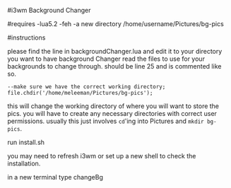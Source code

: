 #i3wm Background Changer

#requires
-lua5.2
-feh
-a new directory /home/username/Pictures/bg-pics

#instructions

please find the line in backgroundChanger.lua and edit it to your directory you want to have background Changer read the files to use for your backgrounds to change through. should be line 25 and is commented like so.

``--make sure we have the correct working directory;
file.chdir('/home/meleeman/Pictures/bg-pics');``

this will change the working directory of where you will want to store the pics. you will have to create any necessary directories with correct user permissions. usually this just involves `cd`'ing into Pictures and `mkdir bg-pics`.

run install.sh

you may need to refresh i3wm or set up a new shell to check the installation. 

in a new terminal type changeBg 